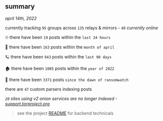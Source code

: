 
## summary
_april 14th, 2022_

currently tracking `95` groups across `135` relays & mirrors - _`49` currently online_

⏲ there have been `19` posts within the `last 24 hours`

🦈 there have been `163` posts within the `month of april`

🪐 there have been `943` posts within the `last 90 days`

🏚 there have been `1085` posts within the `year of 2022`

🦕 there have been `3371` posts `since the dawn of ransomwatch`

there are `47` custom parsers indexing posts

_`20` sites using v2 onion services are no longer indexed - [support.torproject.org](https://support.torproject.org/onionservices/v2-deprecation/)_

> see the project [README](https://github.com/thetanz/ransomwatch#ransomwatch--) for backend technicals
